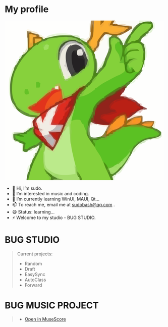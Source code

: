 # My profile
![icon](https://github.com/sudo0015/sudo0015/blob/main/icon.svg)
- 👋 Hi, I’m sudo.
- 👀 I’m interested in music and coding.
- 🌱 I’m currently learning WinUI, MAUI, Qt...
- 📫 To reach me, email me at sudobash@qq.com .
- 😄 Status: learning...
- ⚡ Welcome to my studio - BUG STUDIO.

# BUG STUDIO
> Current projects:
> - Random
> - Draft
> - EasySync
> - AutoClass
> - Forward

# BUG MUSIC PROJECT
> - [Open in MuseScore](https://musescore.com/user/79942540)
<!---
sudo0015/sudo0015 is a ✨ special ✨ repository because its `README.md` (this file) appears on your GitHub profile.
You can click the Preview link to take a look at your changes.
--->
